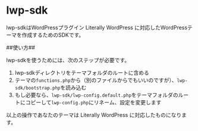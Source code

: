 lwp-sdk
=======

lwp-sdkはWordPressプラグイン Literally WordPress に対応したWordPressテーマを作成するためのSDKです。

##使い方##

lwp-sdkを使うためには、次のステップが必要です。

1. lwp-sdkディレクトリをテーマフォルダのルートに含める
2. テーマの`functions.php`から（別のファイルからでもいいのですが）、`lwp-sdk/bootstrap.php`を読み込む
3. もし必要なら、`lwp-sdk/lwp-config.default.php`をテーマフォルダのルートにコピーして`lwp-config.php`にリネーム、設定を変更します

以上の操作であなたのテーマは Literally WordPress に対応したものになります。